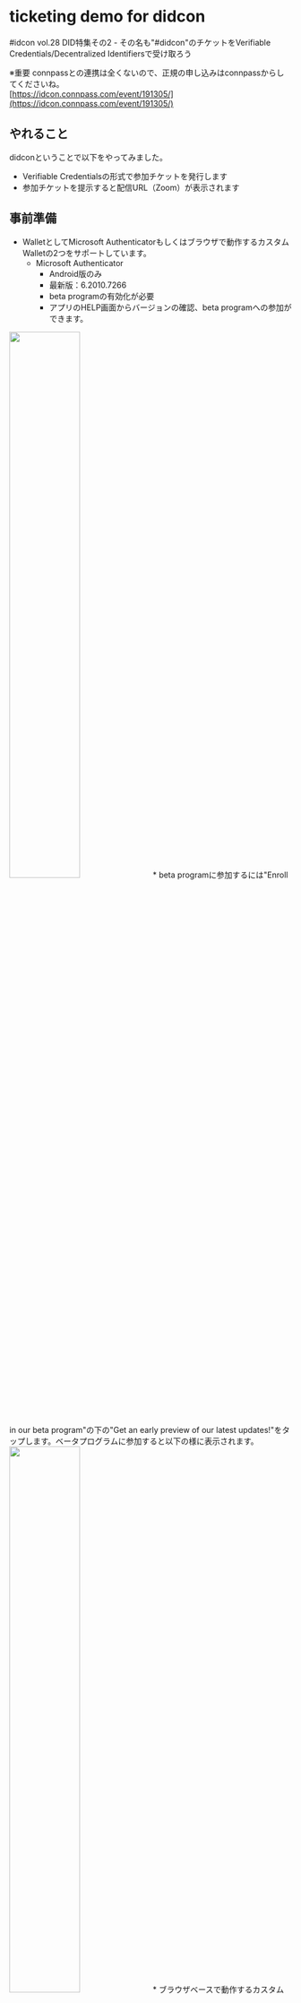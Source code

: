 # ticketing demo for didcon

#idcon vol.28 DID特集その2 - その名も"#didcon"のチケットをVerifiable Credentials/Decentralized Identifiersで受け取ろう  

※重要
connpassとの連携は全くないので、正規の申し込みはconnpassからしてくださいね。  
[https://idcon.connpass.com/event/191305/](https://idcon.connpass.com/event/191305/)

## やれること
didconということで以下をやってみました。
* Verifiable Credentialsの形式で参加チケットを発行します
* 参加チケットを提示すると配信URL（Zoom）が表示されます

## 事前準備
* WalletとしてMicrosoft Authenticatorもしくはブラウザで動作するカスタムWalletの2つをサポートしています。    
    * Microsoft Authenticator
        * Android版のみ
        * 最新版：6.2010.7266
        * beta programの有効化が必要
        * アプリのHELP画面からバージョンの確認、beta programへの参加ができます。  
<img src="./media/0.Authenticator.png" width=50%>  
        * beta programに参加するには"Enroll in our beta program"の下の"Get an early preview of our latest updates!"をタップします。ベータプログラムに参加すると以下の様に表示されます。  
<img src="./media/1.Authenticator.png" width=50%>  
    * ブラウザベースで動作するカスタムWallet
        * スマホのブラウザ（iOSはSafariのみ、AndroidはChromeのみ）で以下のURLにアクセスしてください。
        [https://browser-wallet.azurewebsites.net](https://browser-wallet.azurewebsites.net)


## チケットを発行する
以下のWebページでチケットを発行しています。（ID登録が必要です）  
[https://i.didcon.tokyo/](https://i.didcon.tokyo/)

* "Get your #didcon Ticket"と書かれたボタンをクリックします。  
<img src="./media/2.issuer.png" width=80%>
* QRコードが表示されるのでWallet（Microsoft AuthenticatorもしくはブラウザWallet）で読み取ります。  
<img src="./media/3.issuer.png" width=80%>  
    * Microsoft Authenticatorを使っている場合は画面右肩より"Add account”、”Other account"を選択し、QRコードリーダーを起動できます。
    * ブラウザWalletを使っている場合は画面右上のアイコンをタップしてカメラを起動します。（カメラへのアクセス許可が要求されるので許可してください）  
    以下、ブラウザWalletを例に進めます。
* チケットが表示されるのでnfpoc.b2clogin.comへログインします。  
<img src="./media/5.Wallet.png" width=50%>  
<img src="./media/6.Wallet.png" width=50%>  
* 初回はアカウントがないので、Sign up nowをクリックしてアカウントを作成します。  
<img src="./media/7.Wallet.png" width=50%>
    * メールアドレスを入れてSend verification codeをタップすると確認コードがメールで届くので入力してください。
    * パスワード、姓、名を入れてCreateをタップするとユーザ作成〜ログインが完了します。

* サインインが完了するとチケットが再度表示されるのでSubmitしてWalletにチケットを格納します。  
<img src="./media/8.Wallet.png" width=50%>
<img src="./media/9.Wallet.png" width=50%>


## チケットを検証する


